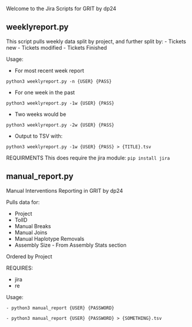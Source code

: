 Welcome to the Jira Scripts for GRIT
by dp24


## weeklyreport.py
This script pulls weekly data split by project, and further split by:
    - Tickets new
    - Tickets modified
    - Tickets Finished

Usage:
- For most recent week report

`python3 weeklyreport.py -n {USER} {PASS}`

- For one week in the past

`python3 weeklyreport.py -1w {USER} {PASS}`

- Two weeks would be

`python3 weeklyreport.py -2w {USER} {PASS}`

- Output to TSV with:

`python3 weeklyreport.py -1w {USER} {PASS} > {TITLE}.tsv`

REQUIRMENTS
This does require the jira module:
`pip install jira`

## manual_report.py
Manual Interventions Reporting in GRIT
by dp24

Pulls data for:
- Project
- TolID
- Manual Breaks
- Manual Joins
- Manual Haplotype Removals
- Assembly Size - From Assembly Stats section

Ordered by Project

REQUIRES:
- jira
- re

Usage:

`- python3 manual_report {USER} {PASSWORD}`

`- python3 manual_report {USER} {PASSWORD} > {SOMETHING}.tsv`